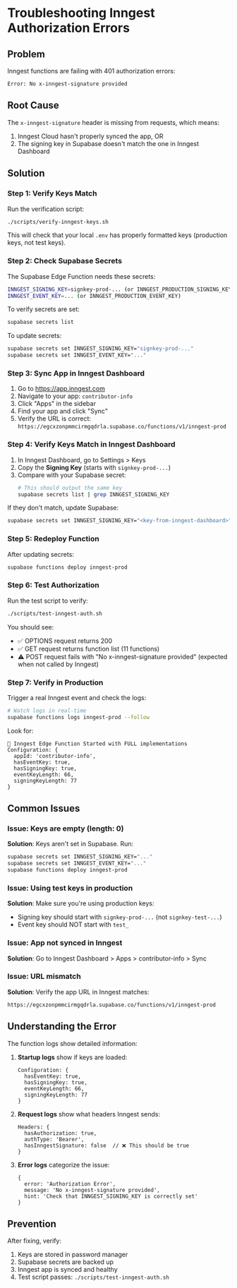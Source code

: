 # Troubleshooting Inngest Authorization Errors

## Problem

Inngest functions are failing with 401 authorization errors:
```
Error: No x-inngest-signature provided
```

## Root Cause

The `x-inngest-signature` header is missing from requests, which means:
1. Inngest Cloud hasn't properly synced the app, OR
2. The signing key in Supabase doesn't match the one in Inngest Dashboard

## Solution

### Step 1: Verify Keys Match

Run the verification script:
```bash
./scripts/verify-inngest-keys.sh
```

This will check that your local `.env` has properly formatted keys (production keys, not test keys).

### Step 2: Check Supabase Secrets

The Supabase Edge Function needs these secrets:
```bash
INNGEST_SIGNING_KEY=signkey-prod-... (or INNGEST_PRODUCTION_SIGNING_KEY)
INNGEST_EVENT_KEY=... (or INNGEST_PRODUCTION_EVENT_KEY)
```

To verify secrets are set:
```bash
supabase secrets list
```

To update secrets:
```bash
supabase secrets set INNGEST_SIGNING_KEY="signkey-prod-..."
supabase secrets set INNGEST_EVENT_KEY="..."
```

### Step 3: Sync App in Inngest Dashboard

1. Go to https://app.inngest.com
2. Navigate to your app: `contributor-info`
3. Click "Apps" in the sidebar
4. Find your app and click "Sync"
5. Verify the URL is correct: `https://egcxzonpmmcirmgqdrla.supabase.co/functions/v1/inngest-prod`

### Step 4: Verify Keys Match in Inngest Dashboard

1. In Inngest Dashboard, go to Settings > Keys
2. Copy the **Signing Key** (starts with `signkey-prod-...`)
3. Compare with your Supabase secret:
   ```bash
   # This should output the same key
   supabase secrets list | grep INNGEST_SIGNING_KEY
   ```

If they don't match, update Supabase:
```bash
supabase secrets set INNGEST_SIGNING_KEY="<key-from-inngest-dashboard>"
```

### Step 5: Redeploy Function

After updating secrets:
```bash
supabase functions deploy inngest-prod
```

### Step 6: Test Authorization

Run the test script to verify:
```bash
./scripts/test-inngest-auth.sh
```

You should see:
- ✅ OPTIONS request returns 200
- ✅ GET request returns function list (11 functions)
- ⚠️ POST request fails with "No x-inngest-signature provided" (expected when not called by Inngest)

### Step 7: Verify in Production

Trigger a real Inngest event and check the logs:
```bash
# Watch logs in real-time
supabase functions logs inngest-prod --follow
```

Look for:
```
🚀 Inngest Edge Function Started with FULL implementations
Configuration: {
  appId: 'contributor-info',
  hasEventKey: true,
  hasSigningKey: true,
  eventKeyLength: 66,
  signingKeyLength: 77
}
```

## Common Issues

### Issue: Keys are empty (length: 0)

**Solution**: Keys aren't set in Supabase. Run:
```bash
supabase secrets set INNGEST_SIGNING_KEY="..."
supabase secrets set INNGEST_EVENT_KEY="..."
supabase functions deploy inngest-prod
```

### Issue: Using test keys in production

**Solution**: Make sure you're using production keys:
- Signing key should start with `signkey-prod-...` (not `signkey-test-...`)
- Event key should NOT start with `test_`

### Issue: App not synced in Inngest

**Solution**: Go to Inngest Dashboard > Apps > contributor-info > Sync

### Issue: URL mismatch

**Solution**: Verify the app URL in Inngest matches:
```
https://egcxzonpmmcirmgqdrla.supabase.co/functions/v1/inngest-prod
```

## Understanding the Error

The function logs show detailed information:

1. **Startup logs** show if keys are loaded:
   ```
   Configuration: {
     hasEventKey: true,
     hasSigningKey: true,
     eventKeyLength: 66,
     signingKeyLength: 77
   }
   ```

2. **Request logs** show what headers Inngest sends:
   ```
   Headers: {
     hasAuthorization: true,
     authType: 'Bearer',
     hasInngestSignature: false  // ❌ This should be true
   }
   ```

3. **Error logs** categorize the issue:
   ```
   {
     error: 'Authorization Error',
     message: 'No x-inngest-signature provided',
     hint: 'Check that INNGEST_SIGNING_KEY is correctly set'
   }
   ```

## Prevention

After fixing, verify:
1. Keys are stored in password manager
2. Supabase secrets are backed up
3. Inngest app is synced and healthy
4. Test script passes: `./scripts/test-inngest-auth.sh`
